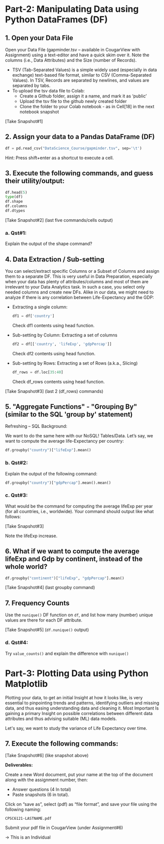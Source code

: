 # Part-2: Manipulating Data using Python DataFrames (DF)

## 1. Open your Data File

Open your Data File (gapminder.tsv – available in CougarView with Assignment) using a text-editor and have a quick skim over it. Note the columns (i.e., Data Attributes) and the Size (number of Records).

- TSV (Tab-Separated Values) is a simple widely used (especially in data exchange) text-based file format, similar to CSV (Comma-Separated Values). In TSV, Records are separated by newlines, and values are separated by tabs.
- To upload the tsv data file to Colab:
  - Create a Github folder, assign it a name, and mark it as ‘public’
  - Upload the tsv file to the github newly created folder
  - Clone the folder to your Colab notebook - as in Cell[18] in the next notebook snapshot
  
[Take Snapshot#1]

## 2. Assign your data to a Pandas DataFrame (DF)

```python
df = pd.read_csv("DataScience_Course/gapminder.tsv", sep='\t')
```

Hint: Press shift+enter as a shortcut to execute a cell.

## 3. Execute the following commands, and guess their utility/output:

```python
df.head(5)
type(df)
df.shape
df.columns
df.dtypes
```

[Take Snapshot#2] (last five commands/cells output)

### a. Qst#1:

Explain the output of the shape command?

## 4. Data Extraction / Sub-setting

You can select/extract specific Columns or a Subset of Columns and assign them to a separate DF. This is very useful in Data Preparation, especially when your data has plenty of attributes/columns and most of them are irrelevant to your Data Analytics task. In such a case, you select only needed columns and create new DFs. Alike in our data, we might need to analyze if there is any correlation between Life-Expectancy and the GDP:

- Extracting a single column:
  ```python
  df1 = df['country']
  ```
  Check df1 contents using head function.

- Sub-setting by Column: Extracting a set of columns
  ```python
  df2 = df[['country', 'lifeExp', 'gdpPercap']]
  ```
  Check df2 contents using head function.

- Sub-setting by Rows: Extracting a set of Rows (a.k.a., Slicing)
  ```python
  df_rows = df.loc[35:40]
  ```
  Check df_rows contents using head function.

[Take Snapshot#3] (last 2 (df_rows) commands)

## 5. "Aggregate Functions" - "Grouping By" (similar to the SQL 'group by' statement)

Refreshing – SQL Background:

We want to do the same here with our NoSQL! Tables/Data. Let’s say, we want to compute the average life-Expectancy per country:

```python
df.groupby("country")["lifeExp"].mean()
```

### b. Qst#2:

Explain the output of the following command:
```python
df.groupby("country")["gdpPercap"].mean().mean()
```

### c. Qst#3:

What would be the command for computing the average lifeExp per year (for all countries, i.e., worldwide). Your command should output like what follows:

[Take Snapshot#3]

Note the lifeExp increase.

## 6. What if we want to compute the average lifeExp and Gdp by continent, instead of the whole world?

```python
df.groupby("continent")["lifeExp", "gdpPercap"].mean()
```

[Take Snapshot#4] (last groupby command)

## 7. Frequency Counts

Use the `nunique()` DF function on `df`, and list how many (number) unique values are there for each DF attribute.

[Take Snapshot#5] (`df.nunique()` output)

### d. Qst#4:

Try `value_counts()` and explain the difference with `nunique()`

# Part-3: Plotting Data using Python Matplotlib

Plotting your data, to get an initial Insight at how it looks like, is very essential to pinpointing trends and patterns, identifying outliers and missing data, and thus easing understanding data and cleaning it. Most Important Is gaining a primary Insight on possible correlations between different data attributes and thus advising suitable (ML) data models.

Let's say, we want to study the variance of Life Expectancy over time.

## 7. Execute the following commands:

[Take Snapshot#6] (like snapshot above)

**Deliverables:**

Create a new Word document, put your name at the top of the document along with the assignment number, then:

- Answer questions (4 In total)
- Paste snapshots (6 in total).

Click on “save as”, select (pdf) as “file format”, and save your file using the following naming:

`CPSC6121-LASTNAME.pdf`

Submit your pdf file in CougarView (under Assignment#6)

→ This is an Individual
